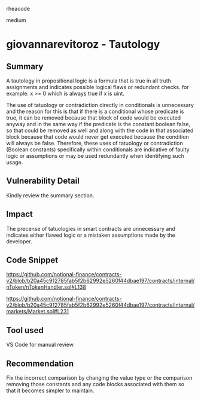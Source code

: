 rheacode

medium

# giovannarevitoroz - Tautology

## Summary
A tautology in propositional logic is a formula that is true in all truth assignments and indicates possible logical flaws or redundant checks. for example. x >= 0 which is always true if x is uint.

The use of tatuology or contradiction directly in conditionals is unnecessary and the reason for this is that if there is a conditional whose predicate is true, it can be removed because that block of code would be executed anyway and in the same way if the predicate is the constant boolean false, so that could be removed as well and along with the code in that associated block because that code would never get executed because the condition will always be false. Therefore, these uses of tatuology or contradiction (Boolean constants) specifically within conditionals are indicative of faulty logic or assumptions or may be used redundantly when identifying such usage.

## Vulnerability Detail
Kindly review the summary section.

## Impact
The precense of tatuologies in smart contracts are unnecessary and indicates either flawed logic or a mistaken assumptions made by the developer.

## Code Snippet
https://github.com/notional-finance/contracts-v2/blob/b20a45c912785fab5f2b62992e5260f44dbae197/contracts/internal/nToken/nTokenHandler.sol#L138

https://github.com/notional-finance/contracts-v2/blob/b20a45c912785fab5f2b62992e5260f44dbae197/contracts/internal/markets/Market.sol#L231

## Tool used

VS Code for manual review.

## Recommendation
Fix the incorrect comparison by changing the value type or the comparison removing those constants and any code blocks associated with them so that it becomes simpler to maintain.